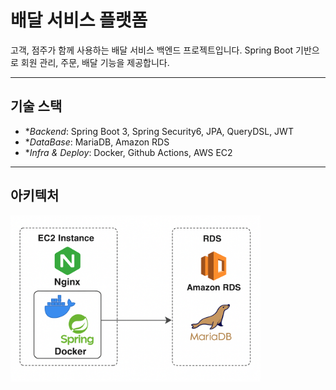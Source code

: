 # 배달 서비스 플랫폼

고객, 점주가 함께 사용하는 배달 서비스 백엔드 프로젝트입니다.
Spring Boot 기반으로 회원 관리, 주문, 배달 기능을 제공합니다.

---

## 기술 스택

- **Backend*: Spring Boot 3, Spring Security6, JPA, QueryDSL, JWT
- **DataBase*: MariaDB, Amazon RDS
- **Infra & Deploy*: Docker, Github Actions, AWS EC2

---

## 아키텍처

<!-- ![아키텍처 구조](../../이미지/ggummin_deploy.png) -->
<img src="assets/images/ggummin_deploy.png" width=400>

